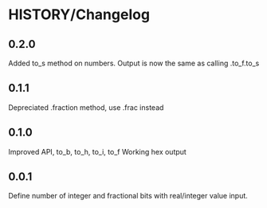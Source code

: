 HISTORY/Changelog
=================

0.2.0
-----

 Added to_s method on numbers. Output is now the same as calling .to_f.to_s

0.1.1
-----

 Depreciated .fraction method, use .frac instead

0.1.0
-----

 Improved API, to_b, to_h, to_i, to_f
 Working hex output

0.0.1
-----

 Define number of integer and fractional bits with real/integer value input. 

